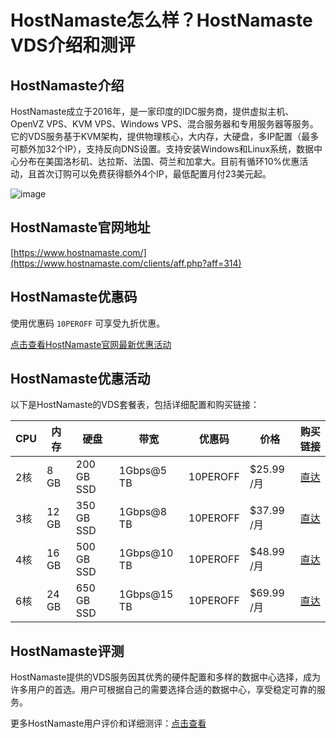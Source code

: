 # HostNamaste怎么样？HostNamaste VDS介绍和测评

## HostNamaste介绍
HostNamaste成立于2016年，是一家印度的IDC服务商，提供虚拟主机、OpenVZ VPS、KVM VPS、Windows VPS、混合服务器和专用服务器等服务。它的VDS服务基于KVM架构，提供物理核心，大内存，大硬盘，多IP配置（最多可额外加32个IP），支持反向DNS设置。支持安装Windows和Linux系统，数据中心分布在美国洛杉矶、达拉斯、法国、荷兰和加拿大。目前有循环10%优惠活动，且首次订购可以免费获得额外4个IP，最低配置月付23美元起。

![image](https://github.com/brownronald244/HostNamaste/assets/169512741/aa77eae9-f346-4786-b2c0-7916a055c42d)

## HostNamaste官网地址
[https://www.hostnamaste.com/](https://www.hostnamaste.com/clients/aff.php?aff=314)

## HostNamaste优惠码
使用优惠码 `10PEROFF` 可享受九折优惠。

[点击查看HostNamaste官网最新优惠活动](https://www.hostnamaste.com/clients/aff.php?aff=314)

## HostNamaste优惠活动
以下是HostNamaste的VDS套餐表，包括详细配置和购买链接：

| CPU | 内存  | 硬盘        | 带宽       | 优惠码    | 价格       | 购买链接                                                     |
|-----|-------|-------------|------------|-----------|------------|------------------------------------------------------------|
| 2核 | 8 GB  | 200 GB SSD  | 1Gbps@5 TB | 10PEROFF  | $25.99 /月 | [直达](https://www.hostnamaste.com/clients/aff.php?aff=314&pid=601) |
| 3核 | 12 GB | 350 GB SSD  | 1Gbps@8 TB | 10PEROFF  | $37.99 /月 | [直达](https://www.hostnamaste.com/clients/aff.php?aff=314&pid=602) |
| 4核 | 16 GB | 500 GB SSD  | 1Gbps@10 TB| 10PEROFF  | $48.99 /月 | [直达](https://www.hostnamaste.com/clients/aff.php?aff=314&pid=603) |
| 6核 | 24 GB | 650 GB SSD  | 1Gbps@15 TB| 10PEROFF  | $69.99 /月 | [直达](https://www.hostnamaste.com/clients/aff.php?aff=314&pid=604">) |

## HostNamaste评测
HostNamaste提供的VDS服务因其优秀的硬件配置和多样的数据中心选择，成为许多用户的首选。用户可根据自己的需要选择合适的数据中心，享受稳定可靠的服务。

更多HostNamaste用户评价和详细测评：[点击查看](https://www.hostnamaste.com/clients/aff.php?aff=314)
